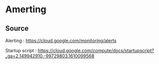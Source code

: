 # Amerting
## Source
Alerting : https://cloud.google.com/monitoring/alerts

Startup script : https://cloud.google.com/compute/docs/startupscript?_ga=2.149942910.-99729803.1610099568

